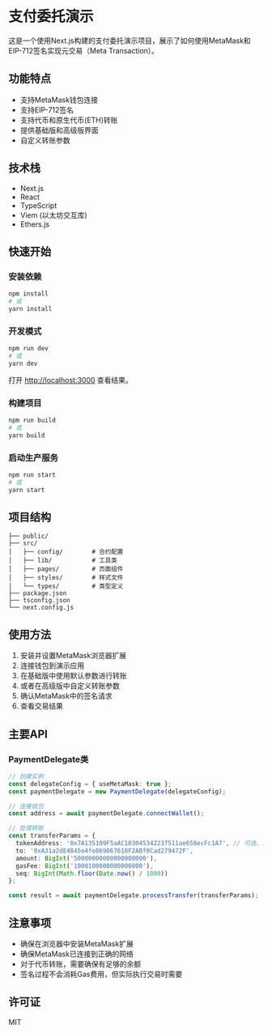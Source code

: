 # 支付委托演示

这是一个使用Next.js构建的支付委托演示项目，展示了如何使用MetaMask和EIP-712签名实现元交易（Meta Transaction）。

## 功能特点

- 支持MetaMask钱包连接
- 支持EIP-712签名
- 支持代币和原生代币(ETH)转账
- 提供基础版和高级版界面
- 自定义转账参数

## 技术栈

- Next.js
- React
- TypeScript
- Viem (以太坊交互库)
- Ethers.js

## 快速开始

### 安装依赖

```bash
npm install
# 或
yarn install
```

### 开发模式

```bash
npm run dev
# 或
yarn dev
```

打开 [http://localhost:3000](http://localhost:3000) 查看结果。

### 构建项目

```bash
npm run build
# 或
yarn build
```

### 启动生产服务

```bash
npm run start
# 或
yarn start
```

## 项目结构

```
├── public/
├── src/
│   ├── config/        # 合约配置
│   ├── lib/           # 工具类
│   ├── pages/         # 页面组件
│   ├── styles/        # 样式文件
│   └── types/         # 类型定义
├── package.json
├── tsconfig.json
└── next.config.js
```

## 使用方法

1. 安装并设置MetaMask浏览器扩展
2. 连接钱包到演示应用
3. 在基础版中使用默认参数进行转账
4. 或者在高级版中自定义转账参数
5. 确认MetaMask中的签名请求
6. 查看交易结果

## 主要API

### PaymentDelegate类

```typescript
// 创建实例
const delegateConfig = { useMetaMask: true };
const paymentDelegate = new PaymentDelegate(delegateConfig);

// 连接钱包
const address = await paymentDelegate.connectWallet();

// 处理转账
const transferParams = {
  tokenAddress: '0x7A135109F5aAC103045342237511ae658ecFc1A7', // 可选，为空表示ETH
  to: '0xA31a2dE4845e4fe869067618F2ABf0Cad279472F',
  amount: BigInt('50000000000000000000'),
  gasFee: BigInt('1000100000000000000'),
  seq: BigInt(Math.floor(Date.now() / 1000))
};

const result = await paymentDelegate.processTransfer(transferParams);
```

## 注意事项

- 确保在浏览器中安装MetaMask扩展
- 确保MetaMask已连接到正确的网络
- 对于代币转账，需要确保有足够的余额
- 签名过程不会消耗Gas费用，但实际执行交易时需要

## 许可证

MIT 